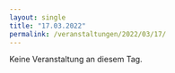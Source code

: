 ```yaml
---
layout: single
title: "17.03.2022"
permalink: /veranstaltungen/2022/03/17/
---
```


Keine Veranstaltung an diesem Tag.
